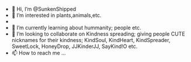- 👋 Hi, I’m @SunkenShipped
- 👀 I’m interested in plants,animals,etc.
- 
- 🌱 I’m currently learning about hummanity; people etc.
- 💞️ I’m looking to collaborate on Kindness spreading; giving people CUTE nicknames for their kindness; KindSoul, KindHeart, KindSpreader, SweetLock, HoneyDrop, JJKinderJJ, SayKind!O etc.
- 📫 How to reach me ...

<!---
SunkenShipped/SunkenShipped is a ✨ special ✨ repository because its `README.md` (this file) appears on your GitHub profile.
You can click the Preview link to take a look at your changes.
--->
